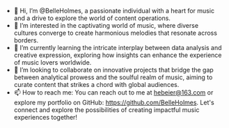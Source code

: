- 👋 Hi, I’m @BelleHolmes, a passionate individual with a heart for music and a drive to explore the world of content operations.
- 👀 I’m interested in the captivating world of music, where diverse cultures converge to create harmonious melodies that resonate across borders.
- 🌱 I’m currently learning the intricate interplay between data analysis and creative expression, exploring how insights can enhance the experience of music lovers worldwide.
- 💞️ I’m looking to collaborate on innovative projects that bridge the gap between analytical prowess and the soulful realm of music, aiming to curate content that strikes a chord with global audiences.
- 📫 How to reach me: You can reach out to me at hebeier@163.com or explore my portfolio on GitHub: https://github.com/BelleHolmes. Let's connect and explore the possibilities of creating impactful music experiences together!

<!---
BelleHolmes/BelleHolmes is a ✨ special ✨ repository because its `README.md` (this file) appears on your GitHub profile.
You can click the Preview link to take a look at your changes.
--->
